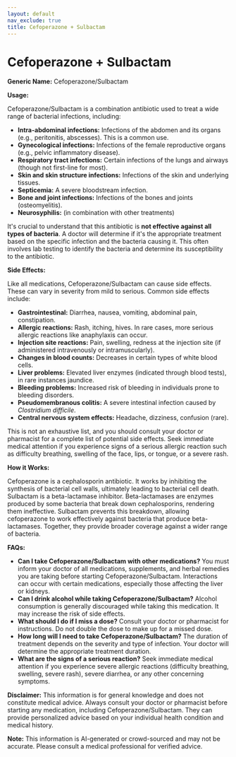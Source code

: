 ```yaml
---
layout: default
nav_exclude: true
title: Cefoperazone + Sulbactam
---
```


# Cefoperazone + Sulbactam

**Generic Name:** Cefoperazone/Sulbactam

**Usage:**

Cefoperazone/Sulbactam is a combination antibiotic used to treat a wide range of bacterial infections, including:

* **Intra-abdominal infections:** Infections of the abdomen and its organs (e.g., peritonitis, abscesses).  This is a common use.
* **Gynecological infections:** Infections of the female reproductive organs (e.g., pelvic inflammatory disease).
* **Respiratory tract infections:** Certain infections of the lungs and airways (though not first-line for most).
* **Skin and skin structure infections:** Infections of the skin and underlying tissues.
* **Septicemia:**  A severe bloodstream infection.
* **Bone and joint infections:** Infections of the bones and joints (osteomyelitis).
* **Neurosyphilis:** (in combination with other treatments)


It's crucial to understand that this antibiotic is **not effective against all types of bacteria**.  A doctor will determine if it's the appropriate treatment based on the specific infection and the bacteria causing it.  This often involves lab testing to identify the bacteria and determine its susceptibility to the antibiotic.

**Side Effects:**

Like all medications, Cefoperazone/Sulbactam can cause side effects.  These can vary in severity from mild to serious. Common side effects include:

* **Gastrointestinal:** Diarrhea, nausea, vomiting, abdominal pain, constipation.
* **Allergic reactions:** Rash, itching, hives.  In rare cases, more serious allergic reactions like anaphylaxis can occur.
* **Injection site reactions:** Pain, swelling, redness at the injection site (if administered intravenously or intramuscularly).
* **Changes in blood counts:**  Decreases in certain types of white blood cells.
* **Liver problems:**  Elevated liver enzymes (indicated through blood tests), in rare instances jaundice.
* **Bleeding problems:**  Increased risk of bleeding in individuals prone to bleeding disorders.
* **Pseudomembranous colitis:** A severe intestinal infection caused by *Clostridium difficile*.
* **Central nervous system effects:** Headache, dizziness, confusion (rare).

This is not an exhaustive list, and you should consult your doctor or pharmacist for a complete list of potential side effects.  Seek immediate medical attention if you experience signs of a serious allergic reaction such as difficulty breathing, swelling of the face, lips, or tongue, or a severe rash.

**How it Works:**

Cefoperazone is a cephalosporin antibiotic. It works by inhibiting the synthesis of bacterial cell walls, ultimately leading to bacterial cell death. Sulbactam is a beta-lactamase inhibitor. Beta-lactamases are enzymes produced by some bacteria that break down cephalosporins, rendering them ineffective.  Sulbactam prevents this breakdown, allowing cefoperazone to work effectively against bacteria that produce beta-lactamases.  Together, they provide broader coverage against a wider range of bacteria.


**FAQs:**

* **Can I take Cefoperazone/Sulbactam with other medications?**  You must inform your doctor of all medications, supplements, and herbal remedies you are taking before starting Cefoperazone/Sulbactam.  Interactions can occur with certain medications, especially those affecting the liver or kidneys.
* **Can I drink alcohol while taking Cefoperazone/Sulbactam?**  Alcohol consumption is generally discouraged while taking this medication.  It may increase the risk of side effects.
* **What should I do if I miss a dose?**  Consult your doctor or pharmacist for instructions.  Do not double the dose to make up for a missed dose.
* **How long will I need to take Cefoperazone/Sulbactam?** The duration of treatment depends on the severity and type of infection. Your doctor will determine the appropriate treatment duration.
* **What are the signs of a serious reaction?** Seek immediate medical attention if you experience severe allergic reactions (difficulty breathing, swelling, severe rash), severe diarrhea, or any other concerning symptoms.


**Disclaimer:** This information is for general knowledge and does not constitute medical advice.  Always consult your doctor or pharmacist before starting any medication, including Cefoperazone/Sulbactam.  They can provide personalized advice based on your individual health condition and medical history.


**Note:** This information is AI-generated or crowd-sourced and may not be accurate. Please consult a medical professional for verified advice.